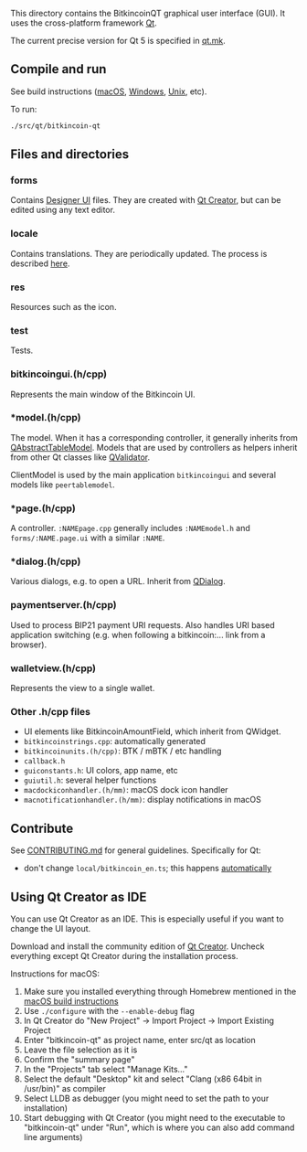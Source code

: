 This directory contains the BitkincoinQT graphical user interface (GUI). It uses the cross-platform framework [Qt](https://www1.qt.io/developers/).

The current precise version for Qt 5 is specified in [qt.mk](/depends/packages/qt.mk).

## Compile and run

See build instructions ([macOS](/doc/build-osx.md), [Windows](/doc/build-windows.md), [Unix](/doc/build-unix.md), etc).

To run:

```sh
./src/qt/bitkincoin-qt
```

## Files and directories

### forms

Contains [Designer UI](https://doc.qt.io/qt-5.9/designer-using-a-ui-file.html) files. They are created with [Qt Creator](#using-qt-creator-as-ide), but can be edited using any text editor.

### locale

Contains translations. They are periodically updated. The process is described [here](/doc/translation_process.md).

### res

Resources such as the icon.

### test

Tests.

### bitkincoingui.(h/cpp)

Represents the main window of the Bitkincoin UI.

### \*model.(h/cpp)

The model. When it has a corresponding controller, it generally inherits from  [QAbstractTableModel](https://doc.qt.io/qt-5/qabstracttablemodel.html). Models that are used by controllers as helpers inherit from other Qt classes like [QValidator](https://doc.qt.io/qt-5/qvalidator.html).

ClientModel is used by the main application `bitkincoingui` and several models like `peertablemodel`.

### \*page.(h/cpp)

A controller. `:NAMEpage.cpp` generally includes `:NAMEmodel.h` and `forms/:NAME.page.ui` with a similar `:NAME`.

### \*dialog.(h/cpp)

Various dialogs, e.g. to open a URL. Inherit from [QDialog](https://doc.qt.io/qt-5/qdialog.html).

### paymentserver.(h/cpp)

Used to process BIP21 payment URI requests. Also handles URI based application switching (e.g. when following a bitkincoin:... link from a browser).

### walletview.(h/cpp)

Represents the view to a single wallet.

### Other .h/cpp files

* UI elements like BitkincoinAmountField, which inherit from QWidget.
* `bitkincoinstrings.cpp`: automatically generated
* `bitkincoinunits.(h/cpp)`: BTK / mBTK / etc handling
* `callback.h`
* `guiconstants.h`: UI colors, app name, etc
* `guiutil.h`: several helper functions
* `macdockiconhandler.(h/mm)`: macOS dock icon handler
* `macnotificationhandler.(h/mm)`: display notifications in macOS

## Contribute

See [CONTRIBUTING.md](/CONTRIBUTING.md) for general guidelines. Specifically for Qt:

* don't change `local/bitkincoin_en.ts`; this happens [automatically](/doc/translation_process.md#writing-code-with-translations)

## Using Qt Creator as IDE

You can use Qt Creator as an IDE. This is especially useful if you want to change
the UI layout.

Download and install the community edition of [Qt Creator](https://www.qt.io/download/).
Uncheck everything except Qt Creator during the installation process.

Instructions for macOS:

1. Make sure you installed everything through Homebrew mentioned in the [macOS build instructions](/doc/build-osx.md)
2. Use `./configure` with the `--enable-debug` flag
3. In Qt Creator do "New Project" -> Import Project -> Import Existing Project
4. Enter "bitkincoin-qt" as project name, enter src/qt as location
5. Leave the file selection as it is
6. Confirm the "summary page"
7. In the "Projects" tab select "Manage Kits..."
8. Select the default "Desktop" kit and select "Clang (x86 64bit in /usr/bin)" as compiler
9. Select LLDB as debugger (you might need to set the path to your installation)
10. Start debugging with Qt Creator (you might need to the executable to "bitkincoin-qt" under "Run", which is where you can also add command line arguments)
